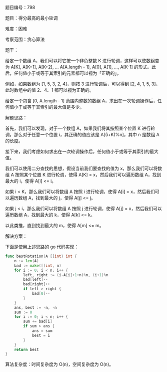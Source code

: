 题目编号：798

题目：得分最高的最小轮调

难度：困难

考察范围：贪心算法

题干：

给定一个数组 A，我们可以将它按一个非负整数 K 进行轮调，这样可以使数组变为 A[K], A[K+1], A[K+2], ... A[A.length - 1], A[0], A[1], ..., A[K-1] 的形式。此后，任何值小于或等于其索引的元素都可以视为「正确的」。

例如，如果数组为 [1, 5, 3, 2, 4]，则按 3 进行轮调后，可以得到 [2, 4, 1, 5, 3]，此时数组中的值 2、4、1 都可以视为正确的。

给定一个包含 [0, A.length - 1] 范围内整数的数组 A，求出在一次轮调操作后，任何值小于或等于其索引的最大值是多少。

解题思路：

首先，我们可以发现，对于一个数组 A，如果我们将其按照某个位置 K 进行轮调，那么对于任意一个位置 i，其正确的值应该是 A[(i+K)%n]，其中 n 是数组 A 的长度。

接下来，我们考虑如何求出在一次轮调操作后，任何值小于或等于其索引的最大值。

我们可以使用二分查找的思想，假设当前我们要查找的值为 x，那么我们可以将数组 A 按照某个位置 K 进行轮调，使得 A[K] = x，然后我们可以遍历数组 A，找到最大的 i，使得 A[i] <= i。

如果 i < K，那么我们可以将数组 A 按照 i 进行轮调，使得 A[i] = x，然后我们可以遍历数组 A，找到最大的 j，使得 A[j] <= j。

如果 j < i，那么我们可以将数组 A 按照 j 进行轮调，使得 A[j] = x，然后我们可以遍历数组 A，找到最大的 k，使得 A[k] <= k。

以此类推，直到找到最大的 m，使得 A[m] <= m。

解决方案：

下面是使用上述思路的 go 代码实现：

```go
func bestRotation(A []int) int {
    n := len(A)
    bad := make([]int, n)
    for i := 0; i < n; i++ {
        left, right := (i-A[i]+1+n)%n, (i+1)%n
        bad[left]--
        bad[right]++
        if left > right {
            bad[0]--
        }
    }
    ans, best := -n, -n
    sum := 0
    for i := 0; i < n; i++ {
        sum += bad[i]
        if sum > ans {
            ans = sum
            best = i
        }
    }
    return best
}
```

算法复杂度：时间复杂度为 O(n)，空间复杂度为 O(n)。